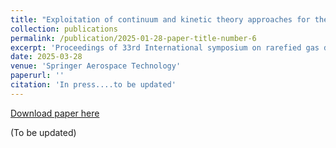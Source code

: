 ```yaml
---
title: "Exploitation of continuum and kinetic theory approaches for the simulation of particle beam experiments"
collection: publications
permalink: /publication/2025-01-28-paper-title-number-6
excerpt: 'Proceedings of 33rd International symposium on rarefied gas dynamics'
date: 2025-03-28
venue: 'Springer Aerospace Technology'
paperurl: ''
citation: 'In press....to be updated'
---
```


[Download paper here]()

(To be updated)
